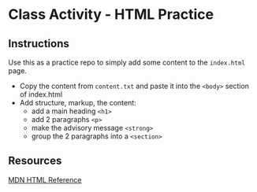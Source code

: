 # Class Activity - HTML Practice

## Instructions

Use this as a practice repo to simply add some content to the `index.html` page.

- Copy the content from `content.txt` and paste it into the `<body>` section of index.html
- Add structure, markup, the content:
  - add a main heading `<h1>`
  - add 2 paragraphs  `<p>`
  - make the advisory message `<strong>`
  - group the 2 paragraphs into a `<section>`

## Resources

[MDN HTML Reference](https://developer.mozilla.org/en-US/docs/Web/HTML/Element)


